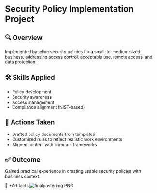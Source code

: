 # Security Policy Implementation Project

## 🔍 Overview
Implemented baseline security policies for a small-to-medium sized business, addressing access control, acceptable use, remote access, and data protection.

## 🛠️ Skills Applied
- Policy development
- Security awareness
- Access management
- Compliance alignment (NIST-based)

## 📌 Actions Taken
- Drafted policy documents from templates
- Customized rules to reflect realistic work environments
- Aligned content with common frameworks

## ✅ Outcome
Gained practical experience in creating usable security policies with business context.

📎 *Artifacts
![finalposterimg PNG](https://github.com/user-attachments/assets/c3511cef-e10f-41ac-b34f-b1507e5eab13)

